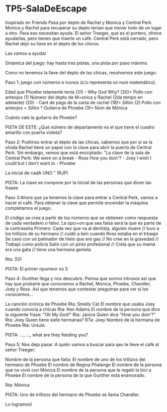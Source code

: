 # TP5-SalaDeEscape

Inspirado en Friends 
Pasa por depto de Rachel y Monica y  Central Perk 
Monica y Rachel para recuperar su depto tenían que mover todo de un lugar a otro. Para eso necesitan ayuda. El señor Treeger, que es el portero, ofrece ayudarlas, pero tienen que traerle un café. Central Perk está cerrado, pero Rachel dejó su llave en el depto de lso chicos. 

Las vamos a ayudar

Dinámica del juego: hay hasta tres pistas, una pista por paso máximo. 


Como no tenemos la llave del depto de las chicas, resolvemos este juego: 

Paso 1: juego con números e íconos (c/u representa un num matemático). 

Edad que Phoebe relamente tenía (31) - Why God Why? (30)= Pollo con anteojos (1)
Númeor del depto de M+onica y Rachel (2da tempo en adelante) (20) - Cant de págs de la carta de rachel (18)= Sillón (2)
Pollo con anteojos + Sillón * Guitarra de Phoebe (3)= Núm de Mónica

Cuánto vale la guitarra de Phoebe?

PISTA DE ESTE: ¿Qué número de departamento es el que tiene el cuadro amarillo con puerta violeta?

Paso 2: Pudimos entrar al depto de las chicas, sabemos que por si se la olvida Rachel tiene un papel con la clave para abrir la puerta de Central Perk. Sin embargo, vemos que está encriptado: 
"La clave de la sala de Central Perk: 
We were on a break - Ross 
How you doin'? - Joey
I wish I could but I don't want to - Phoebe

La inicial de cadA UNO " (RJP)

PISTA: La clave se compone por la inicial de las personas que dicen las frases

Paso 3:Ahora que ya tenemos la clave para entrar a Central Perk, vamos a hacer el café. Para obtener la clave que permite encender la máquina completamos el juego. 

El código se crea a partir de los números que se obtienen como respuesta de cada verdadero o falso. La opci+on que sea falsa será la que es parte de la contraseña
Primero: 
Cada vez que va al dentista, alguien muere // tuvo a los trillizos de su hermano // cuidó a ben cuando Ross estaba en el trbaajo 
Se casó con un patinador de hielo que era gay // No cree en la gravedad // Trabajó como policía 
Salió con un pinto profesional // Creía que su mamá era una gata // tiene una hermana gemela 

Rta: 331

PISTA: El primer npumeor es 3

Paso 4: Gunther llega y nos descubre. Piensa que somos intrusos así que hay que probarle que conocemos a Rachel, Monica, Phoebe, Chandler, Joey y Ross. Así que tenemos que contestar pregutnas para ver si los conocemos... 

 La canción icónica de Phoebe 
Rta: Smelly Cat 
El nombre que usaba Joey cuando conocía a chicas
Rta: Ken Adams 
El nombre de la persona que dice la siguiente frase: "Oh My God!"
Rta: Janice
Quien dice "How you doin'?"
Rta: Joey
Quien tiene siete hermanas? 
RTa: Joey
Nombre de la hermana de Phoebe 
Rta: Ursula

PISTA: ..., ..., what are they feeding you?

Paso 5: Nos deja pasar. A quién vamos a buscar para qeu le lleve el café al señor Treeger: 


Nombre de la persona que falta: 
El nombre de uno de los trillizos del hermano de Phoebe 
El nombre de Regina Phalange
El nombre de la persona que no vivió con Mónica 
El nombre de la persona que le regaló la bici a Phoebe 
El nombre de la persona de la que Gunther está enamorado. 

Rta: Mónica

PISTA: Uno de trillizos del hermano de Phoebe se llama Chandler. 

Lo logramos!

